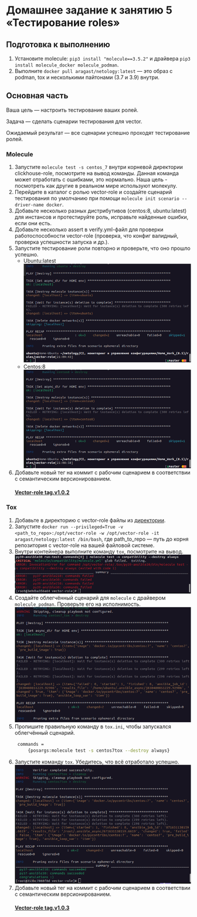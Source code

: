 # Домашнее задание к занятию 5 «Тестирование roles»

## Подготовка к выполнению

1. Установите molecule: `pip3 install "molecule==3.5.2"` и драйвера `pip3 install molecule_docker molecule_podman`.
2. Выполните `docker pull aragast/netology:latest` —  это образ с podman, tox и несколькими пайтонами (3.7 и 3.9) внутри.

## Основная часть

Ваша цель — настроить тестирование ваших ролей. 

Задача — сделать сценарии тестирования для vector. 

Ожидаемый результат — все сценарии успешно проходят тестирование ролей.

### Molecule

1. Запустите  `molecule test -s centos_7` внутри корневой директории clickhouse-role, посмотрите на вывод команды. Данная команда может отработать с ошибками, это нормально. Наша цель - посмотреть как другие в реальном мире используют молекулу.
2. Перейдите в каталог с ролью vector-role и создайте сценарий тестирования по умолчанию при помощи `molecule init scenario --driver-name docker`.
3. Добавьте несколько разных дистрибутивов (centos:8, ubuntu:latest) для инстансов и протестируйте роль, исправьте найденные ошибки, если они есть.
4. Добавьте несколько assert в verify.yml-файл для  проверки работоспособности vector-role (проверка, что конфиг валидный, проверка успешности запуска и др.). 
5. Запустите тестирование роли повторно и проверьте, что оно прошло успешно.
    * Ubuntu:latest  
        ![result](https://github.com/Rain-m-a-n/devops-netology/blob/master/CI,%20мониторинг%20и%20управление%20конфигурациями/Home_Work_(8.5)/pics/ubuntu.png)
    * Centos:8  
        ![result](https://github.com/Rain-m-a-n/devops-netology/blob/master/CI,%20мониторинг%20и%20управление%20конфигурациями/Home_Work_(8.5)/pics/centos8.png)
5. Добавьте новый тег на коммит с рабочим сценарием в соответствии с семантическим версионированием.  
    #### [Vector-role tag.v1.0.2](https://github.com/Rain-m-a-n/vector-role/tree/v1.0.2)

### Tox

1. Добавьте в директорию с vector-role файлы из [директории](./example).
2. Запустите `docker run --privileged=True -v <path_to_repo>:/opt/vector-role -w /opt/vector-role -it aragast/netology:latest /bin/bash`, где path_to_repo — путь до корня репозитория с vector-role на вашей файловой системе.
3. Внутри контейнера выполните команду `tox`, посмотрите на вывод.
    ![result](https://github.com/Rain-m-a-n/devops-netology/blob/master/CI,%20мониторинг%20и%20управление%20конфигурациями/Home_Work_(8.5)/pics/tox1.png)
5. Создайте облегчённый сценарий для `molecule` с драйвером `molecule_podman`. Проверьте его на исполнимость.
    ![result](https://github.com/Rain-m-a-n/devops-netology/blob/master/CI,%20мониторинг%20и%20управление%20конфигурациями/Home_Work_(8.5)/pics/light.png)
6. Пропишите правильную команду в `tox.ini`, чтобы запускался облегчённый сценарий.
    ```bash
     commands =
         {posargs:molecule test -s centos7tox --destroy always}
    ``` 
8. Запустите команду `tox`. Убедитесь, что всё отработало успешно.  
    ![result](https://github.com/Rain-m-a-n/devops-netology/blob/master/CI,%20мониторинг%20и%20управление%20конфигурациями/Home_Work_(8.5)/pics/tox_final.png)
9. Добавьте новый тег на коммит с рабочим сценарием в соответствии с семантическим версионированием.  
   #### [Vector-role tag.v1.0.3](https://github.com/Rain-m-a-n/vector-role/tree/v1.0.3)